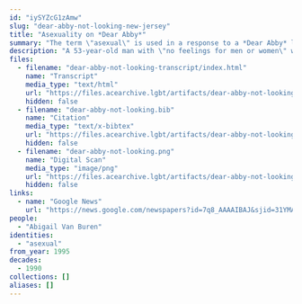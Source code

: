 ```yaml
---
id: "iySYZcG1zAmw"
slug: "dear-abby-not-looking-new-jersey"
title: "Asexuality on *Dear Abby*"
summary: "The term \"asexual\" is used in a response to a *Dear Abby* letter"
description: "A 53-year-old man with \"no feelings for men or women\" writes to *Dear Abby*, and Abby offers the asexual label and assures the man there's nothing wrong with him"
files:
  - filename: "dear-abby-not-looking-transcript/index.html"
    name: "Transcript"
    media_type: "text/html"
    url: "https://files.acearchive.lgbt/artifacts/dear-abby-not-looking-new-jersey/dear-abby-not-looking-transcript/index.html"
    hidden: false
  - filename: "dear-abby-not-looking.bib"
    name: "Citation"
    media_type: "text/x-bibtex"
    url: "https://files.acearchive.lgbt/artifacts/dear-abby-not-looking-new-jersey/dear-abby-not-looking.bib"
    hidden: false
  - filename: "dear-abby-not-looking.png"
    name: "Digital Scan"
    media_type: "image/png"
    url: "https://files.acearchive.lgbt/artifacts/dear-abby-not-looking-new-jersey/dear-abby-not-looking.png"
    hidden: false
links:
  - name: "Google News"
    url: "https://news.google.com/newspapers?id=7q8_AAAAIBAJ&sjid=31YMAAAAIBAJ&pg=6814%2C6344642"
people:
  - "Abigail Van Buren"
identities:
  - "asexual"
from_year: 1995
decades:
  - 1990
collections: []
aliases: []
---
```

